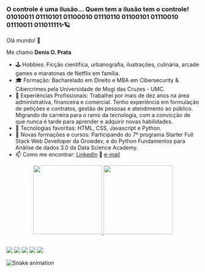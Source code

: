 ### O controle é uma <strong>ilusão</strong>... Quem tem a ilusão tem o controle! 01010011 01110101 01100010 01110110 01100101 01110010 01110011 01101111✨🪐
<p>Olá mundo! 🖖<p>
<p>Me chamo <strong>Denis O. Prata</strong><p>

- 🕹️ Hobbies: Ficção científica, urbanografia, ilustrações, culinária, arcade games e maratonas de Netflix em família. 
- 🎓 Formação: Bacharelado em Direito e MBA em Cibersecurity & Cibercrimes pela Universidade de Mogi das Cruzes - UMC.
- 👯 Experiências Profissionais: Trabalhei por mais de dez anos na área administrativa, financeira e comercial. Tenho experiência em formulação de petições e contratos, gestão de pessoas e atendimento ao público. Migrando de carreira para o ramo da tecnologia, com a convicção de que nunca é tarde para aprender e adquirir novas habilidades.
- 🤔 Tecnologias favoritas: HTML, CSS, Javascript e Python.
- 💬 Novas formações e cursos: Participando do 7º programa Starter Full Stack Web Develloper da Growdev, e do Python Fundamentos para Análise de dados 3.0 da Data Science Academy. 
- 📫 Como me encontrar: <a href="https://www.linkedin.com/in/denis-prata-811a7a142/" target="_blank">LinkedIn</a> 🔗 <a href="mailto:dop7710@hotmail.com" target="_blank">e-mail</a>

<div align="center">
  <a href="https://github.com/d-prata">
  <img height="180em" src="https://github-readme-stats.vercel.app/api?username=d-prata&show_icons=true&theme=blue-green&include_all_commits=true&count_private=true"/>
  <img height="180em" src="https://github-readme-stats.vercel.app/api/top-langs/?username=d-prata&layout=compact&langs_count=7&theme=blue-green"/>
</div>

  ##
  
<div> 
  <a href="https://www.youtube.com/channel/UCqXKEZcic86MWt0-Kx4SViA" target="_blank"><img src="https://img.shields.io/badge/YouTube-FF0000?style=for-the-badge&logo=youtube&logoColor=white" target="_blank"></a>
  <a href="https://www.instagram.com/ricardo.montoya_" target="_blank"><img src="https://img.shields.io/badge/-Instagram-%23E4405F?style=for-the-badge&logo=instagram&logoColor=white" target="_blank"></a>
 	<a href="https://www.twitch.tv/montoyagod" target="_blank"><img src="https://img.shields.io/badge/Discord-7289DA?style=for-the-badge&logo=discord&logoColor=white" target="_blank"></a> 
  <a href = "mailto:ricardomontoya2002@hotmail.com"><img src="https://img.shields.io/badge/Gmail-D14836?style=for-the-badge&logo=gmail&logoColor=white" target="_blank"></a>
  <a href="https://www.linkedin.com/in/ricardo-montoya-3653a3174" target="_blank"><img src="https://img.shields.io/badge/-LinkedIn-%230077B5?style=for-the-badge&logo=linkedin&logoColor=white" target="_blank"></a>
  
  ![Snake animation](https://github.com/d-prata/d-prata/blob/output/github-contribution-grid-snake.svg)
</div>
